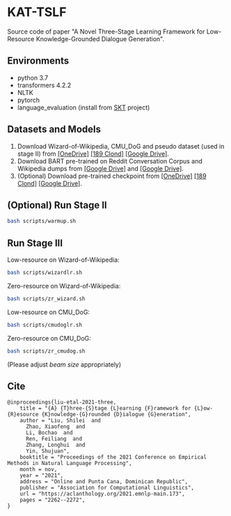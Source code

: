 # KAT-TSLF
Source code of paper "A Novel Three-Stage Learning Framework for Low-Resource Knowledge-Grounded Dialogue Generation".

## Environments
* python 3.7
* transformers 4.2.2
* NLTK
* pytorch
* language_evaluation (install from [SKT](https://github.com/bckim92/sequential-knowledge-transformer) project)

## Datasets and Models 
1. Download Wizard-of-Wikipedia, CMU_DoG and pseudo dataset (used in stage II) from [[OneDrive]](https://stuneueducn-my.sharepoint.com/:u:/g/personal/20151119_stu_neu_edu_cn/EUyf3Jpqeu5Fj2Eamv16CK8Bp6Z3jDnCjGouQauh5CiI1g?e=Ccbdbl) [[189 Clond]](https://cloud.189.cn/t/qAna2iUf6vmy) [[Google Drive]](https://drive.google.com/file/d/1XVDs-sTlTZfd1vQAAtSFsxMx6V7TZ1HE/view?usp=sharing).
2. Download BART pre-trained on Reddit Conversation Corpus and Wikipedia dumps from [[Google Drive]](https://drive.google.com/file/d/1f2VFmTkmOh4w05Dll2a9x-o8YjTimAnK/view?usp=sharing) and [[Google Drive]](https://drive.google.com/file/d/1GjMP8cRAJfWXCYoUpR5xp2CUhSkLMgZY/view?usp=sharing).
3. (Optional) Download pre-trained checkpoint from [[OneDrive]](https://stuneueducn-my.sharepoint.com/:u:/g/personal/20151119_stu_neu_edu_cn/EXj-F55Y1AlNqh_SnQm9vt0BWHnoN3oldH-gQRFKPN_MYg?e=L8Urej) [[189 Clond]](https://cloud.189.cn/t/UbmUjeVBfaAz) [[Google Drive]](https://drive.google.com/file/d/1ZuMV9fnBrg-rgFh7btaIC0cyjgtkQAjL/view?usp=sharing). 

## (Optional) Run Stage II 
```bash
bash scripts/warmup.sh
```

## Run Stage III 
Low-resource on Wizard-of-Wikipedia: 
```bash
bash scripts/wizardlr.sh
```
Zero-resource on Wizard-of-Wikipedia: 
```bash
bash scripts/zr_wizard.sh
```
Low-resource on CMU_DoG: 
```bash
bash scripts/cmudoglr.sh
```
Zero-resource on CMU_DoG: 
```bash
bash scripts/zr_cmudog.sh
```
(Please adjust *beam size* appropriately)

## Cite
```
@inproceedings{liu-etal-2021-three,
    title = "{A} {T}hree-{S}tage {L}earning {F}ramework for {L}ow-{R}esource {K}nowledge-{G}rounded {D}ialogue {G}eneration",
    author = "Liu, Shilei  and
      Zhao, Xiaofeng  and
      Li, Bochao  and
      Ren, Feiliang  and
      Zhang, Longhui  and
      Yin, Shujuan",
    booktitle = "Proceedings of the 2021 Conference on Empirical Methods in Natural Language Processing",
    month = nov,
    year = "2021",
    address = "Online and Punta Cana, Dominican Republic",
    publisher = "Association for Computational Linguistics",
    url = "https://aclanthology.org/2021.emnlp-main.173",
    pages = "2262--2272",
}
```